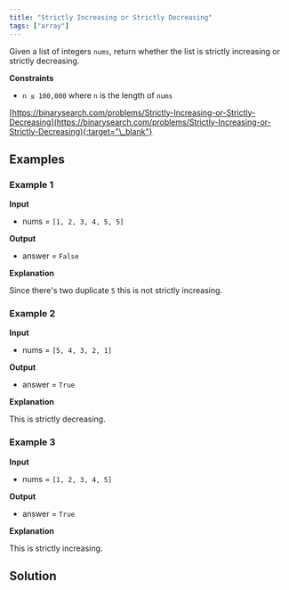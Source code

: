 ```yaml
---
title: "Strictly Increasing or Strictly Decreasing"
tags: ["array"]
---
```


Given a list of integers `nums`, return whether the list is strictly increasing or strictly decreasing.

**Constraints**

- `n ≤ 100,000` where `n` is the length of `nums`

[https://binarysearch.com/problems/Strictly-Increasing-or-Strictly-Decreasing](https://binarysearch.com/problems/Strictly-Increasing-or-Strictly-Decreasing){:target="\_blank"}

## Examples

### Example 1

**Input**

- nums = `[1, 2, 3, 4, 5, 5]`

**Output**

- answer = `False`

**Explanation**

Since there's two duplicate `5` this is not strictly increasing.

### Example 2

**Input**

- nums = `[5, 4, 3, 2, 1]`

**Output**

- answer = `True`

**Explanation**

This is strictly decreasing.

### Example 3

**Input**

- nums = `[1, 2, 3, 4, 5]`

**Output**

- answer = `True`

**Explanation**

This is strictly increasing.

## Solution

<script src="https://gist.github.com/yaeba/16da7be5123724fcf6eccc25581cef5a.js?file=Strictly-Increasing-or-Strictly-Decreasing.cpp"></script>
